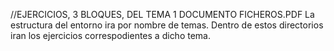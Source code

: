 //EJERCICIOS, 3 BLOQUES, DEL TEMA 1 DOCUMENTO FICHEROS.PDF
La estructura del entorno ira por nombre de temas. Dentro de estos directorios iran los ejercicios correspodientes a dicho tema. 
